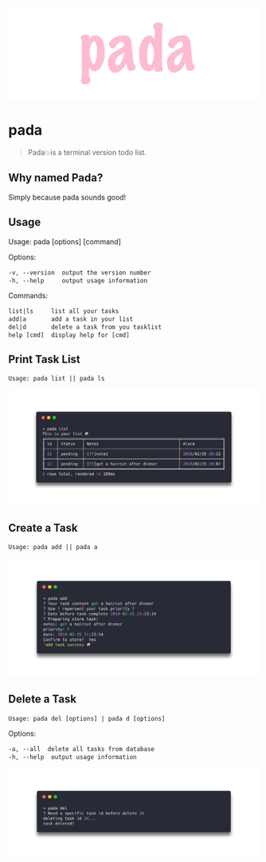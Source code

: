 <p align="center"><img src="./docs/pada-banner.jpg"></p>

# pada

> Pada💥is a terminal version todo list.

## Why named Pada?

Simply because pada sounds good!

## Usage


  Usage: pada [options] [command]


  Options:

    -v, --version  output the version number
    -h, --help     output usage information


  Commands:

    list|ls     list all your tasks
    add|a       add a task in your list
    del|d       delete a task from you tasklist
    help [cmd]  display help for [cmd]

## Print Task List

    Usage: pada list || pada ls

<!-- [pada-list](./docs/pada-list.png) -->
<p align="center"><img src="./docs/pada-list.png"></p>

## Create a Task

    Usage: pada add || pada a


<!-- [pada-add](./docs/pada-add.png) -->
<p align="center"><img src="./docs/pada-add.png"></p>

## Delete a Task

    Usage: pada del [options] | pada d [options]


  Options:

    -a, --all  delete all tasks from database
    -h, --help  output usage information

<!-- [pada-add](./docs/pada-del.png) -->
<p align="center"><img src="./docs/pada-del.png"></p>